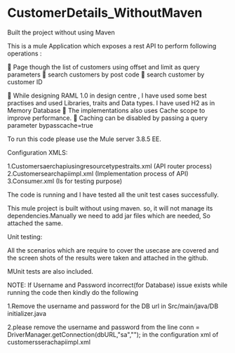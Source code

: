 # CustomerDetails_WithoutMaven
Built the project without using Maven

This is a mule Application which exposes a rest API to perform following operations :

	Page though the list of customers using offset and limit as query parameters 	search customers by post code 
	search customer by customer ID

	While designing RAML 1.0 in design centre , I have used some best practises and used Libraries, traits and Data types. 
I have used H2 as in Memory Database 	The implementations also uses Cache scope to improve performance.
	Caching can be disabled by passing a query parameter bypasscache=true

To run this code please use the Mule server 3.8.5 EE.

Configuration XMLS:

1.Customersaerchapiusingresourcetypestraits.xml (API router process)
2.Customersearchapiimpl.xml (Implementation process of API)
3.Consumer.xml (Is for testing purpose)

The code is running and I have tested all the unit test cases successfully.

This mule project is built without using maven. so, it will not manage its dependencies.Manually we need to add jar files 
which are needed, So attached the same.

Unit testing:

All the scenarios which are require to cover the usecase are covered and the screen shots of the results were taken and attached in the
github.


MUnit tests are also included.

NOTE: If Username and Password incorrect(for Database) issue exists while running the code then kindly do the following

1.Remove the username and password for the DB url in Src/main/java/DB initializer.java

2.please remove the username and password from the line conn = DriverManager.getConnection(dbURL,"sa",""); in the configuration xml of customersserachapiimpl.xml

